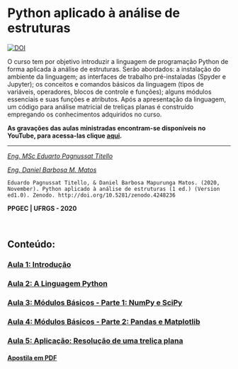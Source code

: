 # Python aplicado à análise de estruturas

[![DOI](https://zenodo.org/badge/DOI/10.5281/zenodo.4248235.svg)](https://doi.org/10.5281/zenodo.4248235)

O curso tem por objetivo introduzir a linguagem de programação
Python de forma aplicada à análise de estruturas. Serão abordados: a instalação do
ambiente da linguagem; as interfaces de trabalho pré-instaladas (Spyder e Jupyter); os
conceitos e comandos básicos da linguagem (tipos de variáveis, operadores, blocos de
controle e funções); alguns módulos essenciais e suas funções e atributos. Após a
apresentação da linguagem, um código para análise matricial de treliças planas é
construído empregando os conhecimentos adquiridos no curso.

**As gravações das aulas ministradas encontram-se disponíveis no YouTube, para acessa-las clique [aqui](https://www.youtube.com/playlist?list=PLplga9spXpG0iX3fR5IN_6y1PkeNE4TSJ).**

---

[_Eng. MSc Eduarto Pagnussat Titello_](https://github.com/dutitello/)

[_Eng. Daniel Barbosa M. Matos_](https://github.com/danielbmmatos)

``Eduardo Pagnussat Titello, & Daniel Barbosa Mapurunga Matos. (2020, November). Python aplicado à análise de estruturas (1 ed.) (Version ed1.0). Zenodo. http://doi.org/10.5281/zenodo.4248236``

**PPGEC | UFRGS - 2020**

<br>

## Conteúdo:

<h3><a href="https://nbviewer.jupyter.org/github/dutitello/MiniCurso-Python-PPGEC/blob/main/Aula1.ipynb">Aula 1: Introdução</a></h3>

<h3><a href="https://nbviewer.jupyter.org/github/dutitello/MiniCurso-Python-PPGEC/blob/main/Aula2.ipynb">Aula 2: A Linguagem Python</a></h3>

<h3><a href="https://nbviewer.jupyter.org/github/dutitello/MiniCurso-Python-PPGEC/blob/main/Aula3.ipynb">Aula 3: Módulos Básicos - Parte 1: NumPy e SciPy</a></h3>

<h3><a href="https://nbviewer.jupyter.org/github/dutitello/MiniCurso-Python-PPGEC/blob/main/Aula4.ipynb">Aula 4: Módulos Básicos - Parte 2: Pandas e Matplotlib</a></h3>

<h3><a href="https://nbviewer.jupyter.org/github/dutitello/MiniCurso-Python-PPGEC/blob/main/Aula5.ipynb">Aula 5: Aplicação: Resolução de uma treliça plana</a></h3>

<h4><a href="https://github.com/dutitello/MiniCurso-Python-PPGEC/raw/main/Apostila_Python.pdf">Apostila em PDF</a></h4>

